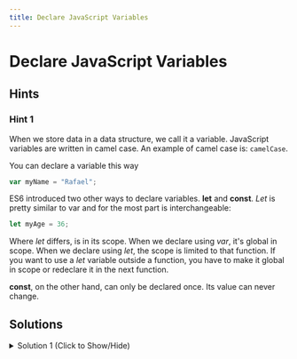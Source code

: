 ```yaml
---
title: Declare JavaScript Variables
---
```

# Declare JavaScript Variables

## Hints

### Hint 1
When we store data in a data structure, we call it a variable. JavaScript variables are written in camel case. An example of camel case is: `camelCase`.

You can declare a variable this way

```js
var myName = "Rafael";
```

ES6 introduced two other ways to declare variables. __let__ and __const__. _Let_ is pretty similar to var and for the most part is interchangeable:

```js
let myAge = 36;
```
Where _let_ differs, is in its scope. When we declare using _var_, it's global in scope. When we declare using _let_, the scope is limited to that function. If you want to use a _let_ variable outside a function, you have to make it global in scope or redeclare it in the next function. 


__const__, on the other hand, can only be declared once. Its value can never change. 

## Solutions

<details><summary>Solution 1 (Click to Show/Hide)</summary>

```js
const myName = "Christina";
```
</details>
